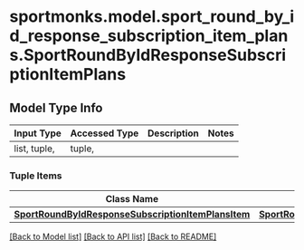 # sportmonks.model.sport_round_by_id_response_subscription_item_plans.SportRoundByIdResponseSubscriptionItemPlans

## Model Type Info
Input Type | Accessed Type | Description | Notes
------------ | ------------- | ------------- | -------------
list, tuple,  | tuple,  |  | 

### Tuple Items
Class Name | Input Type | Accessed Type | Description | Notes
------------- | ------------- | ------------- | ------------- | -------------
[**SportRoundByIdResponseSubscriptionItemPlansItem**](SportRoundByIdResponseSubscriptionItemPlansItem.md) | [**SportRoundByIdResponseSubscriptionItemPlansItem**](SportRoundByIdResponseSubscriptionItemPlansItem.md) | [**SportRoundByIdResponseSubscriptionItemPlansItem**](SportRoundByIdResponseSubscriptionItemPlansItem.md) |  | 

[[Back to Model list]](../../README.md#documentation-for-models) [[Back to API list]](../../README.md#documentation-for-api-endpoints) [[Back to README]](../../README.md)

